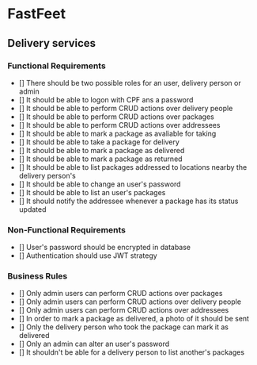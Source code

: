 # FastFeet
## Delivery services

### Functional Requirements
- [] There should be two possible roles for an user, delivery person or admin
- [] It should be able to logon with CPF ans a password
- [] It should be able to perform CRUD actions over delivery people
- [] It should be able to perform CRUD actions over packages
- [] It should be able to perform CRUD actions over addressees
- [] It should be able to mark a package as avaliable for taking
- [] It should be able to take a package for delivery
- [] It should be able to mark a package as delivered
- [] It should be able to mark a package as returned
- [] It should be able to list packages addressed to locations nearby the delivery person's
- [] It should be able to change an user's password
- [] It should be able to list an user's packages
- [] It should notify the addressee whenever a package has its status updated

### Non-Functional Requirements
- [] User's password should be encrypted in database
- [] Authentication should use JWT strategy

### Business Rules
- [] Only admin users can perform CRUD actions over packages
- [] Only admin users can perform CRUD actions over delivery people
- [] Only admin users can perform CRUD actions over addressees
- [] In order to mark a package as delivered, a photo of it should be sent
- [] Only the delivery person who took the package can mark it as delivered
- [] Only an admin can alter an user's password
- [] It shouldn't be able for a delivery person to list another's packages
